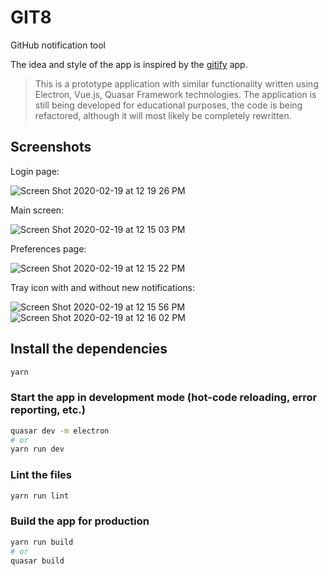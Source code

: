 # GIT8

GitHub notification tool

The idea and style of the app is inspired by the [gitify](https://github.com/manosim/gitify) app.

> This is a prototype application with similar functionality written using Electron, Vue.js, Quasar Framework technologies. The application is still being developed for educational purposes, the code is being refactored, although it will most likely be completely rewritten.

## Screenshots
Login page:

![Screen Shot 2020-02-19 at 12 19 26 PM](https://user-images.githubusercontent.com/2269864/74883636-3d44c080-5326-11ea-8fc3-3a1340d0ba6c.png)

Main screen:

![Screen Shot 2020-02-19 at 12 15 03 PM](https://user-images.githubusercontent.com/2269864/74872201-a8d06300-5311-11ea-91c6-d67914680095.png)

Preferences page:

![Screen Shot 2020-02-19 at 12 15 22 PM](https://user-images.githubusercontent.com/2269864/74872203-aa9a2680-5311-11ea-886a-7a694b04fd30.png)

Tray icon with and without new notifications:

![Screen Shot 2020-02-19 at 12 15 56 PM](https://user-images.githubusercontent.com/2269864/74872205-ab32bd00-5311-11ea-92d6-897c0bd3302f.png)
![Screen Shot 2020-02-19 at 12 16 02 PM](https://user-images.githubusercontent.com/2269864/74872206-abcb5380-5311-11ea-9300-03d4ba29dc60.png)


## Install the dependencies
```bash
yarn
```

### Start the app in development mode (hot-code reloading, error reporting, etc.)
```bash
quasar dev -m electron
# or
yarn run dev
```

### Lint the files
```bash
yarn run lint
```

### Build the app for production
```bash
yarn run build
# or
quasar build
```
